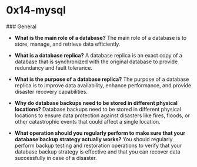 <h1> 0x14-mysql </h1> 
### General

- **What is the main role of a database?**
  The main role of a database is to store, manage, and retrieve data efficiently.

- **What is a database replica?**
  A database replica is an exact copy of a database that is synchronized with the original database to provide redundancy and fault tolerance.

- **What is the purpose of a database replica?**
  The purpose of a database replica is to improve data availability, enhance performance, and provide disaster recovery capabilities.

- **Why do database backups need to be stored in different physical locations?**
  Database backups need to be stored in different physical locations to ensure data protection against disasters like fires, floods, or other catastrophic events that could affect a single location.

- **What operation should you regularly perform to make sure that your database backup strategy actually works?**
  You should regularly perform backup testing and restoration operations to verify that your database backup strategy is effective and that you can recover data successfully in case of a disaster.

